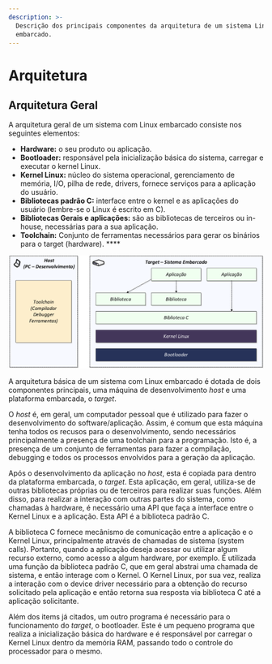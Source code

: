 ```yaml
---
description: >-
  Descrição dos principais componentes da arquitetura de um sistema Linux
  embarcado.
---
```


# Arquitetura

## Arquitetura Geral

A arquitetura geral de um sistema com Linux embarcado consiste nos seguintes elementos:

* **Hardware:** o seu produto ou aplicação.
* **Bootloader:** responsável pela inicialização básica do sistema, carregar e executar o kernel Linux.
* **Kernel Linux:** núcleo do sistema operacional, gerenciamento de memória, I/O, pilha de rede, drivers, fornece serviços para a aplicação do usuário.
* **Bibliotecas padrão C:** interface entre o kernel e as aplicações do usuário \(lembre-se o Linux é escrito em C\).
* **Bibliotecas Gerais e aplicações:** são as bibliotecas de terceiros ou in-house, necessárias para a sua aplicação.
* **Toolchain:** Conjunto de ferramentas necessários para gerar os binários para o target \(hardware\). ****

![](../.gitbook/assets/image%20%287%29.png)

A arquitetura básica de um sistema com Linux embarcado é dotada de dois componentes principais, uma máquina de desenvolvimento _host_ e uma plataforma embarcada, o _target_.

O _host_ é, em geral, um computador pessoal que é utilizado para fazer o desenvolvimento do software/aplicação. Assim, é comum que esta máquina tenha todos os recusos para o desenvolvimento, sendo necessários principalmente a presença de uma toolchain para a programação. Isto é, a presença de um conjunto de ferramentas para fazer a compilação, debugging e todos os processos envolvidos para a geração da aplicação.

Após o desenvolvimento da aplicação no _host_, esta é copiada para dentro da plataforma embarcada, o _target_. Esta aplicação, em geral, utiliza-se de outras bibliotecas próprias ou de terceiros para realizar suas funções. Além disso, para realizar a interação com outras partes do sistema, como chamadas à hardware, é necessário uma API que faça a interface entre o Kernel Linux e a aplicação. Esta API é a biblioteca padrão C.

A biblioteca C fornece mecânismo de comunicação entre a aplicação e o Kernel Linux, principalmente através de chamadas de sistema \(system calls\). Portanto, quando a aplicação deseja acessar ou utilizar algum recurso externo, como acesso a algum hardware, por exemplo. É utilizada uma função da biblioteca padrão C, que em geral abstrai uma chamada de sistema, e então interage com o Kernel. O Kernel Linux, por sua vez, realiza a interação com o device driver necessário para a obtenção do recurso solicitado pela aplicação e então retorna sua resposta via biblioteca C até a aplicação solicitante.

Além dos items já citados, um outro programa é necessário para o funcionamento do _target_, o bootloader. Este é um pequeno programa que realiza a inicialização básica do hardware e é responsável por carregar o Kernel Linux dentro da memória RAM, passando todo o controle do processador para o mesmo.

